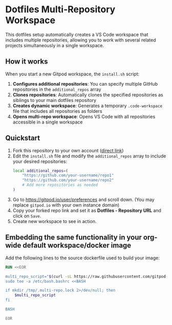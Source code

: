 # Dotfiles Multi-Repository Workspace

This dotfiles setup automatically creates a VS Code workspace that includes multiple repositories, allowing you to work with several related projects simultaneously in a single workspace.

## How it works

When you start a new Gitpod workspace, the `install.sh` script:

1. **Configures additional repositories**: You can specify multiple GitHub repositories in the `additional_repos` array
2. **Clones repositories**: Automatically clones the specified repositories as siblings to your main dotfiles repository
3. **Creates dynamic workspace**: Generates a temporary `.code-workspace` file that includes all repositories as folders
4. **Opens multi-repo workspace**: Opens VS Code with all repositories accessible in a single workspace

## Quickstart

1. Fork this repository to your own account ([direct link](https://github.com/gitpod-samples/dotfiles.open_code_workspace/fork))
2. Edit the `install.sh` file and modify the `additional_repos` array to include your desired repositories:
   ```bash
   local additional_repos=(
       "https://github.com/your-username/repo1"
       "https://github.com/your-username/repo2"
       # Add more repositories as needed
   )
   ```
3. Go to https://gitpod.io/user/preferences and scroll down. (You may replace `gitpod.io` with your own instance domain)
4. Copy your forked repo link and set it as **Dotfiles - Repository URL** and click on `Save`.
5. Create new workspace to see in action.

## Embedding the same functionality in your org-wide default workspace/docker image

Add the following lines to the source dockerfile used to build your image:

```dockerfile
RUN <<EOR

multi_repo_script="$(curl -sL https://raw.githubusercontent.com/gitpod-samples/dotfiles.auto_multi-repo/060b413e1bf623bb15c7791032cdd860c54b2d00/install.sh | tail -n +2) &"
sudo tee -a /etc/bash.bashrc <<BASH

if mkdir /tmp/.multi-repo.lock 2>/dev/null; then
    $multi_repo_script
fi

BASH

EOR
```
